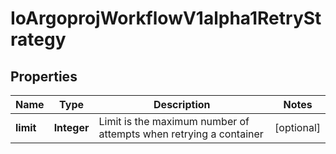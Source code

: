 
# IoArgoprojWorkflowV1alpha1RetryStrategy

## Properties
Name | Type | Description | Notes
------------ | ------------- | ------------- | -------------
**limit** | **Integer** | Limit is the maximum number of attempts when retrying a container |  [optional]



